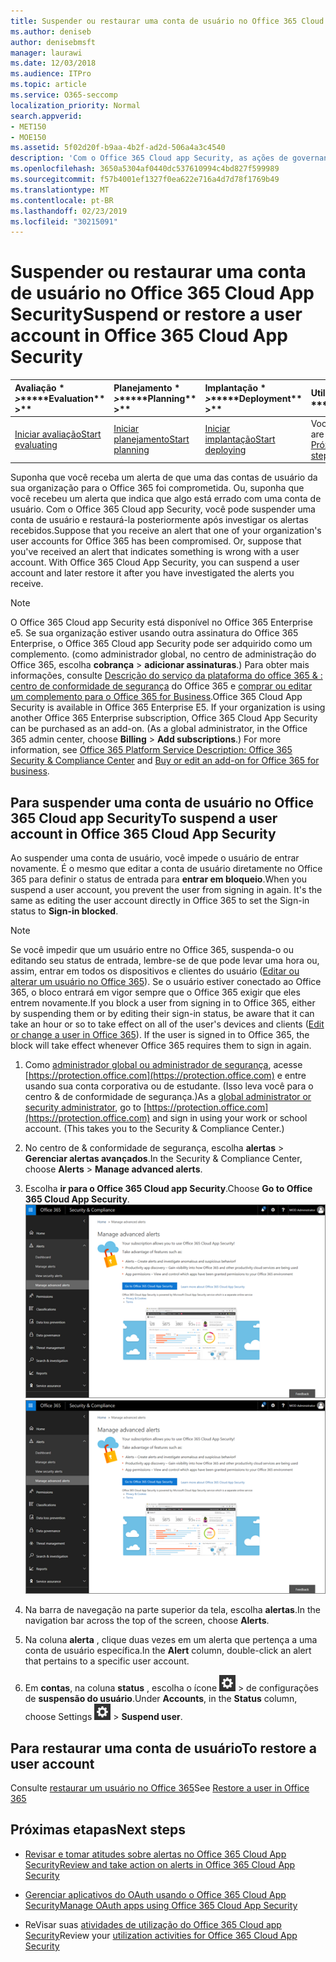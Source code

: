 ```yaml
---
title: Suspender ou restaurar uma conta de usuário no Office 365 Cloud App Security
ms.author: deniseb
author: denisebmsft
manager: laurawi
ms.date: 12/03/2018
ms.audience: ITPro
ms.topic: article
ms.service: O365-seccomp
localization_priority: Normal
search.appverid:
- MET150
- MOE150
ms.assetid: 5f02d20f-b9aa-4b2f-ad2d-506a4a3c4540
description: 'Com o Office 365 Cloud app Security, as ações de governança que você pode executar são suspender ou cancelar a suspensão de uma conta de usuário. '
ms.openlocfilehash: 3650a5304af0440dc537610994c4bd827f599989
ms.sourcegitcommit: f57b4001ef1327f0ea622e716a4d7d78f1769b49
ms.translationtype: MT
ms.contentlocale: pt-BR
ms.lasthandoff: 02/23/2019
ms.locfileid: "30215091"
---
```

# <a name="suspend-or-restore-a-user-account-in-office-365-cloud-app-security"></a><span data-ttu-id="6668e-103">Suspender ou restaurar uma conta de usuário no Office 365 Cloud App Security</span><span class="sxs-lookup"><span data-stu-id="6668e-103">Suspend or restore a user account in Office 365 Cloud App Security</span></span>

|<span data-ttu-id="6668e-104">Avaliação \* *\>*\*</span><span class="sxs-lookup"><span data-stu-id="6668e-104">\*\*\*\*Evaluation\*\* \>\*\*</span></span>|<span data-ttu-id="6668e-105">Planejamento \* *\>*\*</span><span class="sxs-lookup"><span data-stu-id="6668e-105">\*\*\*\*Planning\*\* \>\*\*</span></span>|<span data-ttu-id="6668e-106">Implantação \* *\>*\*</span><span class="sxs-lookup"><span data-stu-id="6668e-106">\*\*\*\*Deployment\*\* \>\*\*</span></span>|<span data-ttu-id="6668e-107">Utilização \* \* \*</span><span class="sxs-lookup"><span data-stu-id="6668e-107">\*\*\*\*Utilization\*\*\*\*</span></span>|
|:-----|:-----|:-----|:-----|
|[<span data-ttu-id="6668e-108">Iniciar avaliação</span><span class="sxs-lookup"><span data-stu-id="6668e-108">Start evaluating</span></span>](office-365-cas-overview.md) <br/> |[<span data-ttu-id="6668e-109">Iniciar planejamento</span><span class="sxs-lookup"><span data-stu-id="6668e-109">Start planning</span></span>](get-ready-for-office-365-cas.md) <br/> |[<span data-ttu-id="6668e-110">Iniciar implantação</span><span class="sxs-lookup"><span data-stu-id="6668e-110">Start deploying</span></span>](turn-on-office-365-cas.md) <br/> |<span data-ttu-id="6668e-111">Você está aqui!</span><span class="sxs-lookup"><span data-stu-id="6668e-111">You are here!</span></span>  <br/> [<span data-ttu-id="6668e-112">Próximas etapas</span><span class="sxs-lookup"><span data-stu-id="6668e-112">Next steps</span></span>](suspend-or-restore-an-account-in-ocas.md#nextsteps) <br/> |
   
<span data-ttu-id="6668e-p101">Suponha que você receba um alerta de que uma das contas de usuário da sua organização para o Office 365 foi comprometida. Ou, suponha que você recebeu um alerta que indica que algo está errado com uma conta de usuário. Com o Office 365 Cloud app Security, você pode suspender uma conta de usuário e restaurá-la posteriormente após investigar os alertas recebidos.</span><span class="sxs-lookup"><span data-stu-id="6668e-p101">Suppose that you receive an alert that one of your organization's user accounts for Office 365 has been compromised. Or, suppose that you've received an alert that indicates something is wrong with a user account. With Office 365 Cloud App Security, you can suspend a user account and later restore it after you have investigated the alerts you receive.</span></span>
  
> [!NOTE]
> <span data-ttu-id="6668e-p102">O Office 365 Cloud app Security está disponível no Office 365 Enterprise e5. Se sua organização estiver usando outra assinatura do Office 365 Enterprise, o Office 365 Cloud app Security pode ser adquirido como um complemento. (como administrador global, no centro de administração do Office 365, escolha **cobrança** \> **adicionar assinaturas**.) Para obter mais informações, consulte [Descrição do serviço da plataforma do office 365 &amp; : centro de conformidade de segurança](https://technet.microsoft.com/en-us/library/dn933793.aspx) do Office 365 e [comprar ou editar um complemento para o Office 365 for Business](https://support.office.com/article/4e7b57d6-b93b-457d-aecd-0ea58bff07a6).</span><span class="sxs-lookup"><span data-stu-id="6668e-p102">Office 365 Cloud App Security is available in Office 365 Enterprise E5. If your organization is using another Office 365 Enterprise subscription, Office 365 Cloud App Security can be purchased as an add-on. (As a global administrator, in the Office 365 admin center, choose **Billing** \> **Add subscriptions**.) For more information, see [Office 365 Platform Service Description: Office 365 Security &amp; Compliance Center](https://technet.microsoft.com/en-us/library/dn933793.aspx) and [Buy or edit an add-on for Office 365 for business](https://support.office.com/article/4e7b57d6-b93b-457d-aecd-0ea58bff07a6).</span></span> 
  
## <a name="to-suspend-a-user-account-in-office-365-cloud-app-security"></a><span data-ttu-id="6668e-119">Para suspender uma conta de usuário no Office 365 Cloud app Security</span><span class="sxs-lookup"><span data-stu-id="6668e-119">To suspend a user account in Office 365 Cloud App Security</span></span>

<span data-ttu-id="6668e-p103">Ao suspender uma conta de usuário, você impede o usuário de entrar novamente. É o mesmo que editar a conta de usuário diretamente no Office 365 para definir o status de entrada para **entrar em bloqueio**.</span><span class="sxs-lookup"><span data-stu-id="6668e-p103">When you suspend a user account, you prevent the user from signing in again. It's the same as editing the user account directly in Office 365 to set the Sign-in status to **Sign-in blocked**.</span></span>
  
> [!NOTE]
> <span data-ttu-id="6668e-p104">Se você impedir que um usuário entre no Office 365, suspenda-o ou editando seu status de entrada, lembre-se de que pode levar uma hora ou, assim, entrar em todos os dispositivos e clientes do usuário ([Editar ou alterar um usuário no Office 365](https://support.office.com/article/42BB3F17-8F9D-4182-B434-5F1C8024E614#SingleUserPreview)). Se o usuário estiver conectado ao Office 365, o bloco entrará em vigor sempre que o Office 365 exigir que eles entrem novamente.</span><span class="sxs-lookup"><span data-stu-id="6668e-p104">If you block a user from signing in to Office 365, either by suspending them or by editing their sign-in status, be aware that it can take an hour or so to take effect on all of the user's devices and clients ([Edit or change a user in Office 365](https://support.office.com/article/42BB3F17-8F9D-4182-B434-5F1C8024E614#SingleUserPreview)). If the user is signed in to Office 365, the block will take effect whenever Office 365 requires them to sign in again.</span></span> 
  
1. <span data-ttu-id="6668e-p105">Como [administrador global ou administrador de segurança](permissions-in-the-security-and-compliance-center.md), acesse [https://protection.office.com](https://protection.office.com) e entre usando sua conta corporativa ou de estudante. (Isso leva você para o centro &amp; de conformidade de segurança.)</span><span class="sxs-lookup"><span data-stu-id="6668e-p105">As a [global administrator or security administrator](permissions-in-the-security-and-compliance-center.md), go to [https://protection.office.com](https://protection.office.com) and sign in using your work or school account. (This takes you to the Security &amp; Compliance Center.)</span></span> 
    
2. <span data-ttu-id="6668e-126">No centro de &amp; conformidade de segurança, escolha **alertas** \> **Gerenciar alertas avançados**.</span><span class="sxs-lookup"><span data-stu-id="6668e-126">In the Security &amp; Compliance Center, choose **Alerts** \> **Manage advanced alerts**.</span></span>
    
3. <span data-ttu-id="6668e-127">Escolha **ir para o Office 365 Cloud app Security**.</span><span class="sxs-lookup"><span data-stu-id="6668e-127">Choose **Go to Office 365 Cloud App Security**.</span></span><br><span data-ttu-id="6668e-128">![No centro de &amp; conformidade de segurança, escolha Gerenciar alertas avançados para acessar o Office 365 Cloud app Security](media/958632d4-03e3-4ade-8e22-d5509db6fca7.png)</span><span class="sxs-lookup"><span data-stu-id="6668e-128">![In the Security &amp; Compliance Center, choose Manage Advanced Alerts to go to Office 365 Cloud App Security](media/958632d4-03e3-4ade-8e22-d5509db6fca7.png)</span></span><br>
  
4. <span data-ttu-id="6668e-129">Na barra de navegação na parte superior da tela, escolha **alertas**.</span><span class="sxs-lookup"><span data-stu-id="6668e-129">In the navigation bar across the top of the screen, choose **Alerts**.</span></span>
    
5. <span data-ttu-id="6668e-130">Na coluna **alerta** , clique duas vezes em um alerta que pertença a uma conta de usuário específica.</span><span class="sxs-lookup"><span data-stu-id="6668e-130">In the **Alert** column, double-click an alert that pertains to a specific user account.</span></span> 
    
6. <span data-ttu-id="6668e-131">Em **contas**, na coluna **status** , escolha o ícone ![](media/e01b75cc-b28f-4b83-8f86-b1b13dc27ab2.png) \> de configurações de **suspensão do usuário**.</span><span class="sxs-lookup"><span data-stu-id="6668e-131">Under **Accounts**, in the **Status** column, choose Settings ![settings icon](media/e01b75cc-b28f-4b83-8f86-b1b13dc27ab2.png) \> **Suspend user**.</span></span>
    
## <a name="to-restore-a-user-account"></a><span data-ttu-id="6668e-132">Para restaurar uma conta de usuário</span><span class="sxs-lookup"><span data-stu-id="6668e-132">To restore a user account</span></span>

<span data-ttu-id="6668e-133">Consulte [restaurar um usuário no Office 365](https://support.office.com/article/2c261e42-5dd1-48b0-845f-2a016d29cfc1)</span><span class="sxs-lookup"><span data-stu-id="6668e-133">See [Restore a user in Office 365](https://support.office.com/article/2c261e42-5dd1-48b0-845f-2a016d29cfc1)</span></span>
  
## <a name="next-steps"></a><span data-ttu-id="6668e-134">Próximas etapas</span><span class="sxs-lookup"><span data-stu-id="6668e-134">Next steps</span></span>

- [<span data-ttu-id="6668e-135">Revisar e tomar atitudes sobre alertas no Office 365 Cloud App Security</span><span class="sxs-lookup"><span data-stu-id="6668e-135">Review and take action on alerts in Office 365 Cloud App Security</span></span>](review-office-365-cas-alerts.md)
    
- [<span data-ttu-id="6668e-136">Gerenciar aplicativos do OAuth usando o Office 365 Cloud App Security</span><span class="sxs-lookup"><span data-stu-id="6668e-136">Manage OAuth apps using Office 365 Cloud App Security</span></span>](manage-app-permissions-in-ocas.md)
    
- <span data-ttu-id="6668e-137">ReVisar suas [atividades de utilização do Office 365 Cloud app Security](utilization-activities-for-ocas.md)</span><span class="sxs-lookup"><span data-stu-id="6668e-137">Review your [utilization activities for Office 365 Cloud App Security](utilization-activities-for-ocas.md)</span></span>
    

